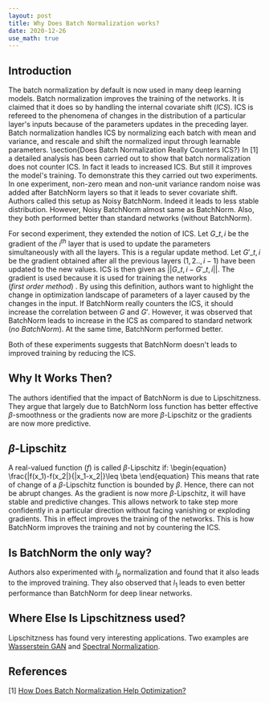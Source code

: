 ```yaml
---
layout: post
title: Why Does Batch Normalization works?
date: 2020-12-26
use_math: true
---
```

## Introduction
The batch normalization by default is now used in many deep learning models. Batch normalization improves the training of the networks. It is claimed that it does so by handling the internal covariate shift $(ICS)$. ICS is refereed to the phenomena of changes in the distribution of a particular layer's inputs because of the parameters updates in the preceding layer. Batch normalization handles ICS by normalizing each batch with mean and variance, and rescale and shift the normalized input through learnable parameters. 
\section{Does Batch Normalization Really Counters ICS?}
In [1] a detailed analysis has been carried out to show that batch normalization does not counter ICS. In fact it leads to increased ICS. But still it improves the model's training. To demonstrate this they carried out two experiments. In one experiment, non-zero mean and non-unit variance random noise was added after BatchNorm layers so that it leads to sever covariate shift. Authors called this setup as Noisy BatchNorm. Indeed it leads to less stable distribution. However, Noisy BatchNorm almost same as BatchNorm. Also, they both performed better than standard networks (without BatchNorm). 

For second experiment, they extended the notion of ICS. Let $G\_{t,i}$ be the gradient of the $i^{th}$ layer that is used to update the parameters simultaneously with all the layers. This is a regular update method. Let $G'\_{t,i}$ be the gradient obtained after all the previous layers $(1,2..,i-1)$ have been updated to the new values. ICS is then given as $||G\_{t,i}-G'\_{t,i}||$. The gradient is used because it is used for training the networks $(first\ order\ method)$ . By using this definition, authors want to highlight the change in optimization landscape of parameters of a layer caused by the changes in the input. If BatchNorm really counters the ICS, it should increase the correlation between $G$ and $G'$. However, it was observed that BatchNorm leads to increase in the ICS as compared to standard network $(no\ BatchNorm)$. At the same time, BatchNorm performed better.

Both of these experiments suggests that BatchNorm doesn't leads to improved training by reducing the ICS.

## Why It Works Then?
The authors identified that the impact of BatchNorm is due to Lipschitzness. They argue that largely  due to BatchNorm  loss function has better effective $\beta$-smoothness or the gradients now are more $\beta$-Lipschitz or the gradients are now more predictive. 

## $\beta$-Lipschitz
A real-valued function $(f)$ is called $\beta$-Lipschitz if:
\begin{equation}
\frac{|f(x_1)-f(x_2|}{|x_1-x_2|}\leq \beta
\end{equation}
This means that rate of change of a $\beta$-Lipschitz function is bounded by $\beta$. Hence, there can not be abrupt changes. As the gradient is now more $\beta$-Lipschitz, it will have stable and predictive changes. This allows network to take step more confidently in a particular direction without facing vanishing or exploding gradients. This in effect improves the training of the networks. This is how BatchNorm improves the training and not by countering the ICS. 

## Is BatchNorm the only way?
Authors also experimented with $l_p$ normalization and found that it also leads to the improved training. They also observed that $l_1$ leads to even better performance than BatchNorm for deep linear networks. 

## Where Else Is Lipschitzness used? 
Lipschitzness has found very interesting applications. Two examples are [Wasserstein GAN](https://arxiv.org/abs/1701.07875) and [Spectral Normalization](https://arxiv.org/abs/1802.05957). 

## References
[1] [How Does Batch Normalization Help Optimization?](https://arxiv.org/abs/1805.11604)
